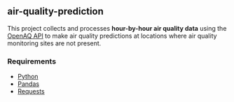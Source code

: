 ## air-quality-prediction
This project collects and processes **hour-by-hour air quality data** using the [OpenAQ API](https://docs.openaq.org/) to make air quality predictions at locations where air quality monitoring sites are not present.

### Requirements
- [Python](https://www.python.org/)
- [Pandas](https://pandas.pydata.org/)
- [Requests](https://pypi.org/project/requests/)
